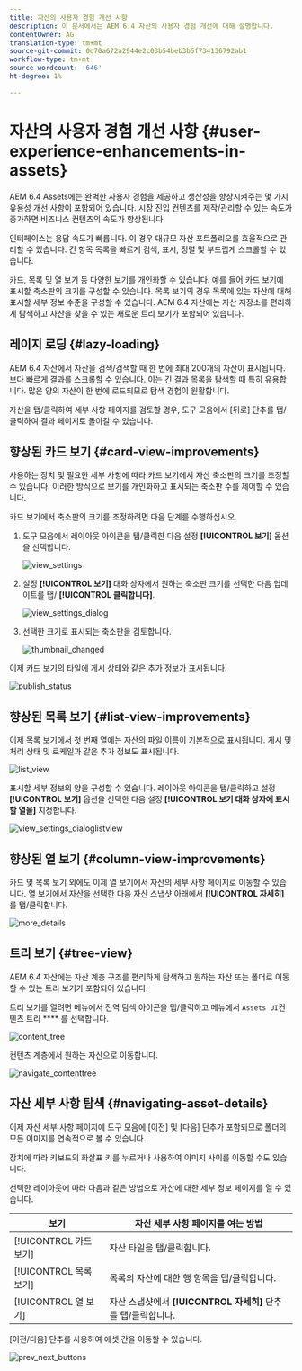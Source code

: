 ```yaml
---
title: 자산의 사용자 경험 개선 사항
description: 이 문서에서는 AEM 6.4 자산의 사용자 경험 개선에 대해 설명합니다.
contentOwner: AG
translation-type: tm+mt
source-git-commit: 0d70a672a2944e2c03b54beb3b5f734136792ab1
workflow-type: tm+mt
source-wordcount: '646'
ht-degree: 1%

---
```



# 자산의 사용자 경험 개선 사항 {#user-experience-enhancements-in-assets}

AEM 6.4 Assets에는 완벽한 사용자 경험을 제공하고 생산성을 향상시켜주는 몇 가지 유용성 개선 사항이 포함되어 있습니다. 시장 진입 컨텐츠를 제작/관리할 수 있는 속도가 증가하면 비즈니스 컨텐츠의 속도가 향상됩니다.

인터페이스는 응답 속도가 빠릅니다. 이 경우 대규모 자산 포트폴리오를 효율적으로 관리할 수 있습니다. 긴 항목 목록을 빠르게 검색, 표시, 정렬 및 부드럽게 스크롤할 수 있습니다.

카드, 목록 및 열 보기 등 다양한 보기를 개인화할 수 있습니다. 예를 들어 카드 보기에 표시할 축소판의 크기를 구성할 수 있습니다. 목록 보기의 경우 목록에 있는 자산에 대해 표시할 세부 정보 수준을 구성할 수 있습니다. AEM 6.4 자산에는 자산 저장소를 편리하게 탐색하고 자산을 찾을 수 있는 새로운 트리 보기가 포함되어 있습니다.

## 레이지 로딩 {#lazy-loading}

AEM 6.4 자산에서 자산을 검색/검색할 때 한 번에 최대 200개의 자산이 표시됩니다. 보다 빠르게 결과를 스크롤할 수 있습니다. 이는 긴 결과 목록을 탐색할 때 특히 유용합니다. 많은 양의 자산이 한 번에 로드되므로 탐색 경험이 원활합니다.

자산을 탭/클릭하여 세부 사항 페이지를 검토할 경우, 도구 모음에서 [뒤로] 단추를 탭/클릭하여 결과 페이지로 돌아갈 수 있습니다.

## 향상된 카드 보기 {#card-view-improvements}

사용하는 장치 및 필요한 세부 사항에 따라 카드 보기에서 자산 축소판의 크기를 조정할 수 있습니다. 이러한 방식으로 보기를 개인화하고 표시되는 축소판 수를 제어할 수 있습니다.

카드 보기에서 축소판의 크기를 조정하려면 다음 단계를 수행하십시오.

1. 도구 모음에서 레이아웃 아이콘을 탭/클릭한 다음 설정 **[!UICONTROL 보기]** 옵션을 선택합니다.

   ![view_settings](assets/view_settings.png)

1. 설정 **[!UICONTROL 보기]** 대화 상자에서 원하는 축소판 크기를 선택한 다음 업데이트를 탭/ **[!UICONTROL 클릭합니다]**.

   ![view_settings_dialog](assets/view_settings_dialog.png)

1. 선택한 크기로 표시되는 축소판을 검토합니다.

   ![thumbnail_changed](assets/thumbnails_changed.png)

이제 카드 보기의 타일에 게시 상태와 같은 추가 정보가 표시됩니다.

![publish_status](assets/publish_status.png)

## 향상된 목록 보기 {#list-view-improvements}

이제 목록 보기에서 첫 번째 열에는 자산의 파일 이름이 기본적으로 표시됩니다. 게시 및 처리 상태 및 로케일과 같은 추가 정보도 표시됩니다.

![list_view](assets/list_view.png)

표시할 세부 정보의 양을 구성할 수 있습니다. 레이아웃 아이콘을 탭/클릭하고 설정 **[!UICONTROL 보기]** 옵션을 선택한 다음 설정 **[!UICONTROL 보기 대화 상자에 표시할 열을]** 지정합니다.

![view_settings_dialoglistview](assets/view_settings_dialoglistview.png)

## 향상된 열 보기 {#column-view-improvements}

카드 및 목록 보기 외에도 이제 열 보기에서 자산의 세부 사항 페이지로 이동할 수 있습니다. 열 보기에서 자산을 선택한 다음 자산 스냅샷 아래에서 **[!UICONTROL 자세히]** 를 탭/클릭합니다.

![more_details](assets/more_details.png)

## 트리 보기 {#tree-view}

AEM 6.4 자산에는 자산 계층 구조를 편리하게 탐색하고 원하는 자산 또는 폴더로 이동할 수 있는 트리 보기가 포함되어 있습니다.

트리 보기를 열려면 메뉴에서 전역 탐색 아이콘을 탭/클릭하고 메뉴에서 `Assets UI`컨텐츠 트리 **** 를 선택합니다.

![content_tree](assets/content_tree.png)

컨텐츠 계층에서 원하는 자산으로 이동합니다.

![navigate_contenttree](assets/navigate_contenttree.png)

## 자산 세부 사항 탐색 {#navigating-asset-details}

이제 자산 세부 사항 페이지에 도구 모음에 [이전] 및 [다음] 단추가 포함되므로 폴더의 모든 이미지를 연속적으로 볼 수 있습니다.

장치에 따라 키보드의 화살표 키를 누르거나 사용하여 이미지 사이를 이동할 수도 있습니다.

선택한 레이아웃에 따라 다음과 같은 방법으로 자산에 대한 세부 정보 페이지를 열 수 있습니다.

| **보기** | **자산 세부 사항 페이지를 여는 방법** |
|---|---|
| [!UICONTROL 카드 보기] | 자산 타일을 탭/클릭합니다. |
| [!UICONTROL 목록 보기] | 목록의 자산에 대한 행 항목을 탭/클릭합니다. |
| [!UICONTROL 열 보기] | 자산 스냅샷에서 **[!UICONTROL 자세히]** 단추를 탭/클릭합니다. |

[이전/다음] 단추를 사용하여 에셋 간을 이동할 수 있습니다.

![prev_next_buttons](assets/prev_next_buttons.png)
